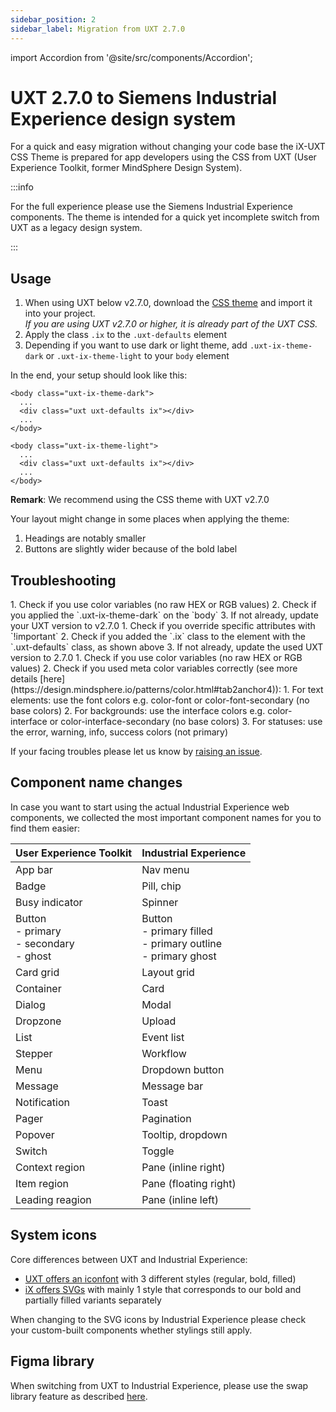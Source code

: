 ```yaml
---
sidebar_position: 2
sidebar_label: Migration from UXT 2.7.0
---
```


import Accordion from '@site/src/components/Accordion';

# UXT 2.7.0 to Siemens Industrial Experience design system

For a quick and easy migration without changing your code base the iX-UXT CSS Theme is prepared for app developers using the CSS from UXT (User Experience Toolkit, former MindSphere Design System).

:::info

For the full experience please use the Siemens Industrial Experience components. The theme is intended for a quick yet incomplete switch from UXT as a legacy design system. 

:::

## Usage
1. When using UXT below v2.7.0, download the <a href="uxt-ix-css.css" target="_blank">CSS theme</a> and import it into your project.  
   _If you are using UXT v2.7.0 or higher, it is already part of the UXT CSS._
2. Apply the class `.ix` to the `.uxt-defaults` element
3. Depending if you want to use dark or light theme, add `.uxt-ix-theme-dark` or `.uxt-ix-theme-light` to your `body` element

In the end, your setup should look like this:

```
<body class="uxt-ix-theme-dark">
  ...
  <div class="uxt uxt-defaults ix"></div>
  ...
</body>
```

```
<body class="uxt-ix-theme-light">
  ...
  <div class="uxt uxt-defaults ix"></div>
  ...
</body>
```

**Remark**: We recommend using the CSS theme with UXT v2.7.0

Your layout might change in some places when applying the theme:
1. Headings are notably smaller
2. Buttons are slightly wider because of the bold label

## Troubleshooting

<Accordion title="I don’t see the right colors." id="colors">
1. Check if you use color variables (no raw HEX or RGB values)
2. Check if you applied the `.uxt-ix-theme-dark` on the `body`
3. If not already, update your UXT version to v2.7.0
</Accordion>

<Accordion title="My custom component doesn’t look right." id="custom-comoponents">
1. Check if you override specific attributes with `!important`
2. Check if you added the `.ix` class to the element with the `.uxt-defaults` class, as shown above
3. If not already, update the used UXT version to 2.7.0
</Accordion>

<Accordion title="The colors don’t look right in both themes." id="colors-dark">
1. Check if you use color variables (no raw HEX or RGB values)
2. Check if you used meta color variables correctly (see more details [here](https://design.mindsphere.io/patterns/color.html#tab2anchor4)):
	1. For text elements: use the font colors e.g. color-font or color-font-secondary (no base colors)
	2. For backgrounds: use the interface colors e.g. color-interface or color-interface-secondary (no base colors)
	3. For statuses: use the error, warning, info, success colors (not primary)
</Accordion>

If your facing troubles please let us know by [raising an issue](https://github.com/siemens/ix/issues).

## Component name changes
In case you want to start using the actual Industrial Experience web components, we collected the most important component names for you to find them easier:

| **User Experience Toolkit**                   | **Industrial Experience**                                          |
| --------------------------------------------- | ------------------------------------------------------------------ |
| App bar                                       | Nav menu                                                           |
| Badge                                         | Pill, chip                                                         |
| Busy indicator                                | Spinner                                                            |
| Button<br/>- primary<br/>- secondary<br/>- ghost | Button<br/>- primary filled<br/>- primary outline<br/>- primary ghost |
| Card grid                                     | Layout grid                                                        |
| Container                                     | Card                                                               |
| Dialog                                        | Modal                                                              |
| Dropzone                                      | Upload                                                             |
| List                                          | Event list                                                         |
| Stepper                                       | Workflow                                                           |
| Menu                                          | Dropdown button                                                    |
| Message                                       | Message bar                                                        |
| Notification                                  | Toast                                                              |
| Pager                                         | Pagination                                                         |
| Popover                                       | Tooltip, dropdown                                                  |
| Switch                                        | Toggle                                                             |
| Context region                                | Pane (inline right)                                                |
| Item region                                   | Pane (floating right)                                              |
| Leading reagion                               | Pane (inline left)                                                 |

## System icons

Core differences between UXT and Industrial Experience:

- [UXT offers an iconfont](https://design.mindsphere.io/patterns/system-icons.html) with 3 different styles (regular, bold, filled)
- [iX offers SVGs](https://ix.siemens.io/docs/icon-library/icons) with mainly 1 style that corresponds to our bold and partially filled variants separately

When changing to the SVG icons by Industrial Experience please check your custom-built components whether stylings still apply.

## Figma library

When switching from UXT to Industrial Experience, please use the swap library feature as described [here](https://help.figma.com/hc/en-us/articles/4404856784663-Swap-style-and-component-libraries).
